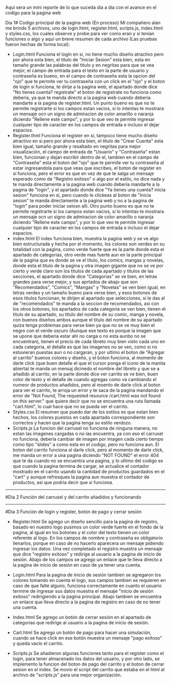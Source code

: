 Aqui sera un mini reporte de lo que suceda dia a dia con el avance en el codigo para la pagina web

Dia 1# Codigo principal de la pagina web (En proceso)
Mi compañero alan me brindo 5 archivos, uno de login.html, register.html, scripts.js, index.html y styles.css, los cuales observe y probe para ver como eran y si tenian funciones o algo y aqui un breve resumen de cada archivo (Las pruebas fueron hechas de forma local):
- Login.html
Funciona el login en si, no tiene mucho diseño atractivo pero por ahora esta bien, el titulo de "Iniciar Sesion" esta bien, esta en tamaño grande las palabras del titulo y en negritas para que se vea mejor, el campo de entrada para el texto en la parte de usuario y contraseña es bueno, en el campo de contraseña esta la opcion del "ojo" que te permite ver tu contraseña con un click en el "ojo" y el boton de login si funciona, te dirije a la pagina web, el apartado donde dice "No tienes cuenta? registrate" el boton de registrate no funciona como deberia, ya que te manda directo a la pagina web cuando deberia mandarte a la pagina de register.html. Un punto bueno es que no te permite registrarte si los campos estan vacios, si lo intentas te mostrara un mensaje ocn un signo de admiracion de color amarillo o naranja diciendo "Rellene este campo", y por lo que veo te permite ingresar cualquier tipo de caracter en los campos de entrada e incluso el dejar espacios.
- Register.thml
Funciona el register en si, tampoco tiene mucho diseño atractivo en si pero por ahora esta bien, el titulo de "Crear Cuenta" esta bien igual, tamaño grande y resaltado en negritas para mejor visualización, el campo de entrada de "Usuario" y "Contraseña" estan bien, funcionan y dejan escribir dentro de el, tambien en el campo de "Contraseña" esta el boton del "ojo" que te permite ver tu contraseña al estar ingresandola para que veas que escribes, el boton de register en si funciona, pero el error es que en vez de que te salga un mensaje esperado como de "Registro exitoso" o algo por el estilo, no dice nada y te manda directamente a la pagina web cuando deberia mandarte a la pagina de "login", y el apartado donde dice "Ya tienes una cuenta? inicia sesion" funciona en si, pero cuando le clickeas al boton de "Inicia sesion" te manda directamente a la pagina web y no a la pagina de "login" para poder iniciar seiosn alli. Otro punto bueno es que no te permite registrarte si los campos estan vacios, si lo intentas te mostrara un mensaje ocn un signo de admiracion de color amarillo o naranja diciendo "Rellene este campo", y por lo que veo te permite ingresar cualquier tipo de caracter en los campos de entrada e incluso el dejar espacios.
- index.html
El index funciona bien, muestra la pagina web y se ve algo bien estructurada y hecha por el momento, los colores son verdes en su totalidad con la pagina, como verde fuerte que es la parte donde esta el apartado de categorias, otro verde mas fuerte aun en la parte principal de la pagina que es donde se ve el titulo, los comics, mangas y novelas, donde esta el titulo de la pagina y otra imagen gigante que no se ve por cierto y verde claro son los titulos de cada apartado y titulos de las secciones, el apartado donde dice "Categorias" se ve bien, en letras grandes para verse mejor, y sus aprtados de abajo que son "Recomendados", "Comics", "Mangas" y "Novelas" se ven bien igual, en letras verdes y un tamaño bueno para verse bien, y esos botones de esos titulos funcionan, te dirijen al apartado que selecciones, si le das al de "recomendados" te manda a la seccion de recomendados, asi con los otros botones, los apartados de cada categoria se ven bien, tienen el titulo de su apartado, su titulo del nombre de su comic, manga y novela, con buenos diseños ambos aunque el titulo del nombre de su apartado quiza tenga problemas para verse bien ya que no se ve muy bien el negro con el verde oscuro (Aunque ese texto es porque la imagen que se upone que deberia estar ahi no carga o no esta aunbo no se encuentran), tienen el precio de cada libreto muy bien visto cada uno en cada categoria, el detalle es que las imagenes no se ven, como si no estuvieran puestas aun o no cargaran, y por ultimo el boton de "Agregar al carrito" buenos colores y diseño, y el boton funciona, al momento de darle click (que buen detalle el que el cursor ponga el icono de la manita abierta) te manda un mensaj dicinedo el nombre del libreto y que se a añadido al carrito, en la parte donde dice ver carrito se ve bien, buen color de texto y el detalle de cuando agregas como va cambiando el numeor de productos añadidos, pero al moento de darle click al boton para ver el carrito, te arroja un error y te saca de la pagina mandando el error de "Not Found, The requested resource /cart.html was not found on this server." que quiere decir que no se encuentra una ruta llamada "cart.html", lo cual hace que no se pueda ver el carrito.
- Styles.css
El resumen que puedo dar de los estilos es que estan bien hechos, los colores puestos en cada apartado correspondiente son correctos y hacen que la pagina tenga su estilo verdozo.
- Scripts.js
La funcion del carrusel no funciona de ninguna manera, no estan las imagenes cargadas o no las encuentra, ya con eso el carrusel no funciona, deberia cambiar de imagen por imagen cada cierto tiempo como tipo "slides" a como esta en el codigo, pero no funciona aun. El boton del carrito funciona al darle click, pero al momento de darle click, me manda un error a una pagina diciendo "NOT FOUND" el error 404 que te da cuando no se encuentra una pagina, y lo ultimo del codigo es que cuando la pagina termina de cargar, se actualice el contador mostrado en el carrito usando la cantidad de productos guardados en el "cart" y aunque refresques la pagina aun muestra el contador de productos, asi que podria decir que si funciona.
__________________________________________________________________________________________________________________________________________________________________________________________________________________________________________________________________________________________________________________

#Dia 2 Función del carrusel y del carrito añadidos y funcionando

__________________________________________________________________________________________________________________________________________________________________________________________________________________________________________________________________________________________________________________

#Dia 3 Función de login y register, botón de pago y cerrar sesión

- Register.html
Se agrego un diseño sencillo para la pagina de registro, basado en nuestro logo pusimos un color verde fuerte en el fondo de la pagina, al igual en los botones y el color del texto tienen un color referente al logo. En los campos de nombre y contraseña es obligatorio llenarlos, porque en caso de no hacerlo aparecera un mensaje pidiendo ingresar los datos. Una vez completado el registro muestra un mensaje que dice "registro exitoso" y redirige al usuario a la pagina de inicio de sesión. Abajo de los campos se agrego un enlace que te lleva directo a la pagina de inicio de sesión en caso de ya tener una cuenta.

- Login.html
Para la pagina de inicio de sesión tambien se agregaron los colores tomando en cuenta el logo, sus campos tambien se requieren en caso de que falte alguno, funciona correctamente en cuanto el usuario termine de ingresar sus datos muestra el mensaje "inicio de sesión exitoso" redirigiendo a la pagina principal. Abajo tambien se encuentra un enlace que lleva directo a la pagina de registro en caso de no tener una cuenta. 

- Index.html
Se agrego un botón de cerrar sesión en el apartado de categorias que redirige al usuario a la pagina de inicio de sesión.

- Cart.html
Se agrego un botón de pago para hacer una simulación, cuando se hace click en ese botón muestra un mensaje "pago exitoso" y queda vacío el carrito.

- Scripts.js
Se añadieron algunas funciones tanto para el register como el login, para tener almacenado los datos del usuario, y por otro lado, se implemento la funcion del boton de pago del carrito y el boton de cerrar sesion en el index. Se movio el script del carrito que estaba en el html al archivo de "scripts.js" para una mejor organización.
